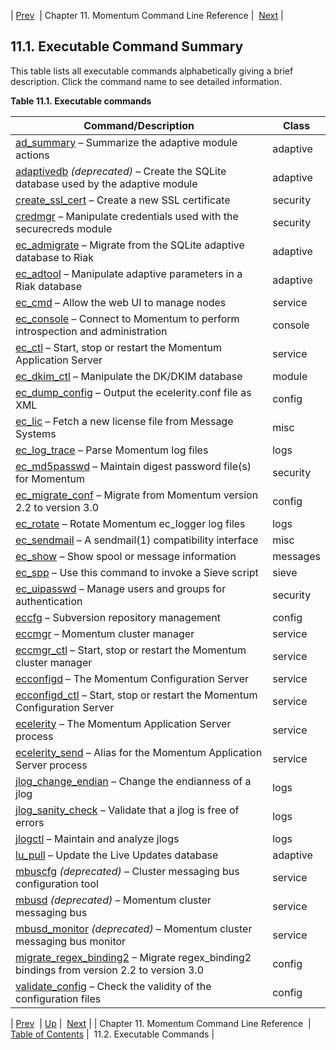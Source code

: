 | [Prev](exe)  | Chapter 11. Momentum Command Line Reference |  [Next](exe.commands.details.php) |

## 11.1. Executable Command Summary

This table lists all executable commands alphabetically giving a brief description. Click the command name to see detailed information.

<a name="executables-table"></a>

**Table 11.1. Executable commands**

| Command/Description | Class |
| --- | --- |
| [ad_summary](executable.ad_summary "ad_summary") – Summarize the adaptive module actions | adaptive |
| [adaptivedb](executable.adaptivedb "adaptivedb") *(deprecated)* – Create the SQLite database used by the adaptive module | adaptive |
| [create_ssl_cert](executable.create_ssl_cert "create_ssl_cert") – Create a new SSL certificate | security |
| [credmgr](executable.credmgr "credmgr") – Manipulate credentials used with the securecreds module | security |
| [ec_admigrate](executable.ec_admigrate "ec_admigrate") – Migrate from the SQLite adaptive database to Riak | adaptive |
| [ec_adtool](executable.ec_adtool "ec_adtool") – Manipulate adaptive parameters in a Riak database | adaptive |
| [ec_cmd](executable.ec_cmd "ec_cmd") – Allow the web UI to manage nodes | service |
| [ec_console](executable.ec_console "ec_console") – Connect to Momentum to perform introspection and administration | console |
| [ec_ctl](executable.ec_ctl "ec_ctl") – Start, stop or restart the Momentum Application Server | service |
| [ec_dkim_ctl](executable.ec_dkim_ctl "ec_dkim_ctl") – Manipulate the DK/DKIM database | module |
| [ec_dump_config](executable.ec_dump_config "ec_dump_config") – Output the ecelerity.conf file as XML | config |
| [ec_lic](executable.ec_lic "ec_lic") – Fetch a new license file from Message Systems | misc |
| [ec_log_trace](executable.ec_log_trace "ec_log_trace") – Parse Momentum log files | logs |
| [ec_md5passwd](executable.ec_md5passwd "ec_md5passwd") – Maintain digest password file(s) for Momentum | security |
| [ec_migrate_conf](executable.ec_migrate_conf "ec_migrate_conf") – Migrate from Momentum version 2.2 to version 3.0 | config |
| [ec_rotate](executable.ec_rotate "ec_rotate") – Rotate Momentum ec_logger log files | logs |
| [ec_sendmail](executable.ec_sendmail "ec_sendmail") – A sendmail(1) compatibility interface | misc |
| [ec_show](executable.ec_show "ec_show") – Show spool or message information | messages |
| [ec_spp](executable.ec_spp "ec_spp") – Use this command to invoke a Sieve script | sieve |
| [ec_uipasswd](executable.ec_uipasswd "ec_uipasswd") – Manage users and groups for authentication | security |
| [eccfg](executable.eccfg "eccfg") – Subversion repository management | config |
| [eccmgr](executable.eccmgr "eccmgr") – Momentum cluster manager | service |
| [eccmgr_ctl](executable.eccmgr_ctl "eccmgr_ctl") – Start, stop or restart the Momentum cluster manager | service |
| [ecconfigd](executable.ecconfigd "ecconfigd") – The Momentum Configuration Server | service |
| [ecconfigd_ctl](executable.ecconfigd_ctl "ecconfigd_ctl") – Start, stop or restart the Momentum Configuration Server | service |
| [ecelerity](executable.ecelerity "ecelerity") – The Momentum Application Server process | service |
| [ecelerity_send](executable.ecelerity "ecelerity") – Alias for the Momentum Application Server process | service |
| [jlog_change_endian](executable.jlog_change_endian "jlog_change_endian") – Change the endianness of a jlog | logs |
| [jlog_sanity_check](executable.jlog_sanity_check "jlog_sanity_check") – Validate that a jlog is free of errors | logs |
| [jlogctl](executable.jlogctl "jlogctl") – Maintain and analyze jlogs | logs |
| [lu_pull](executable.lu_pull "lu_pull") – Update the Live Updates database | adaptive |
| [mbuscfg](executable.mbuscfg "mbuscfg") *(deprecated)* – Cluster messaging bus configuration tool | service |
| [mbusd](executable.mbusd "mbusd") *(deprecated)* – Momentum cluster messaging bus | service |
| [mbusd_monitor](executable.mbusd_monitor "mbusd_monitor") *(deprecated)* – Momentum cluster messaging bus monitor | service |
| [migrate_regex_binding2](executable.migrate_regex_binding2 "migrate_regex_binding2") – Migrate regex_binding2 bindings from version 2.2 to version 3.0 | config |
| [validate_config](executable.validate_config "validate_config") – Check the validity of the configuration files | config |

| [Prev](exe)  | [Up](exe.php) |  [Next](exe.commands.details.php) |
| Chapter 11. Momentum Command Line Reference  | [Table of Contents](index) |  11.2. Executable Commands |
